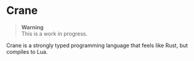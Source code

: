 # Crane

> **Warning**<br>
> This is a work in progress.<br>

Crane is a strongly typed programming language that feels like Rust, but compiles to Lua.
